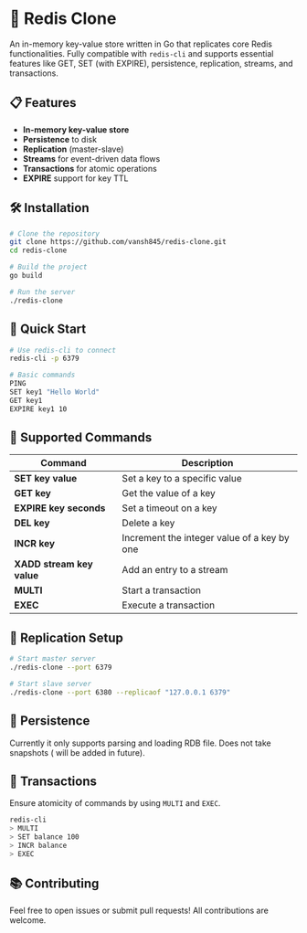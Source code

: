 # 🚀 Redis Clone

An in-memory key-value store written in Go that replicates core Redis functionalities. Fully compatible with `redis-cli` and supports essential features like GET, SET (with EXPIRE), persistence, replication, streams, and transactions.

## 📋 Features
- **In-memory key-value store**
- **Persistence** to disk
- **Replication** (master-slave)
- **Streams** for event-driven data flows
- **Transactions** for atomic operations 
- **EXPIRE** support for key TTL 

## 🛠️ Installation
```bash
# Clone the repository
git clone https://github.com/vansh845/redis-clone.git
cd redis-clone

# Build the project
go build

# Run the server
./redis-clone
```

## 🚀 Quick Start
```bash
# Use redis-cli to connect
redis-cli -p 6379

# Basic commands
PING
SET key1 "Hello World"
GET key1
EXPIRE key1 10
```

## 🧩 Supported Commands
| Command                  | Description                                    |
|-------------------------|------------------------------------------------|
| **SET key value**        | Set a key to a specific value                  |
| **GET key**              | Get the value of a key                         |
| **EXPIRE key seconds**   | Set a timeout on a key                         |
| **DEL key**              | Delete a key                                   |
| **INCR key**             | Increment the integer value of a key by one    |
| **XADD stream key value**| Add an entry to a stream                       |
| **MULTI**                | Start a transaction                            |
| **EXEC**                 | Execute a transaction                          |

## 📡 Replication Setup
```bash
# Start master server
./redis-clone --port 6379

# Start slave server
./redis-clone --port 6380 --replicaof "127.0.0.1 6379"
```

## 💾 Persistence
Currently it only supports parsing and loading RDB file. Does not take snapshots ( will be added in future).

## 🚦 Transactions
Ensure atomicity of commands by using `MULTI` and `EXEC`.
```bash
redis-cli
> MULTI
> SET balance 100
> INCR balance
> EXEC
```

## 📚 Contributing
Feel free to open issues or submit pull requests! All contributions are welcome.


